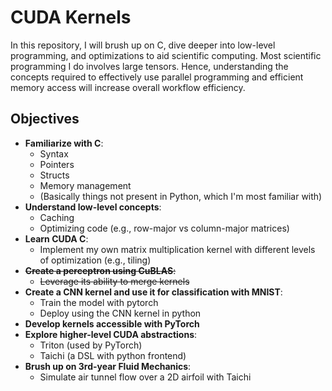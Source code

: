 # CUDA Kernels

In this repository, I will brush up on C, dive deeper into low-level programming, and optimizations to aid scientific computing. Most scientific programming I do involves large tensors. Hence, understanding the concepts required to effectively use parallel programming and efficient memory access will increase overall workflow efficiency.

## Objectives

- **Familiarize with C**: 
  - Syntax
  - Pointers
  - Structs
  - Memory management
  - (Basically things not present in Python, which I'm most familiar with)
- **Understand low-level concepts**:
  - Caching
  - Optimizing code (e.g., row-major vs column-major matrices)
- **Learn CUDA C**:
  - Implement my own matrix multiplication kernel with different levels of optimization (e.g., tiling)
- ~~**Create a perceptron using CuBLAS**:~~
  - ~~Leverage its ability to merge kernels~~
- **Create a CNN kernel and use it for classification with MNIST**:
  - Train the model with pytorch
  - Deploy using the CNN kernel in python
- **Develop kernels accessible with PyTorch**
- **Explore higher-level CUDA abstractions**:
  - Triton (used by PyTorch)
  - Taichi (a DSL with python frontend)
- **Brush up on 3rd-year Fluid Mechanics**:
  - Simulate air tunnel flow over a 2D airfoil with Taichi

